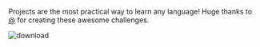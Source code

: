 Projects are the most practical way to learn any language!
Huge thanks to [@](https://www.vanillajavascriptprojects.com/) for creating these awesome challenges.

![download](https://github.com/AndreyDimitrov3/Javacript-Projects/assets/158809049/ba986a25-b012-4a05-9005-1824f2c3863f)
